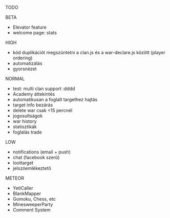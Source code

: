 TODO

BETA

- Elevator feature
- welcome page: stats

HIGH
- kód duplikációt megszüntetni a clan.js és a war-declare.js között (player ordering)
- automatizálás
- gyorsnézet

NORMAL
- test: multi clan support :dddd
- Academy áttekintés
- automatikusan a foglalt targethez hajtás
- target info bezárás
- delete war csak <15 percnél
- jogosultságok
- war history
- statisztikák
- foglalás trade

LOW
- notifications (email + push)
- chat (facebook szerű)
- loottarget
- jelszóemlékeztető

METEOR

- YetiCaller
- BlankMapper
- Gomoku, Chess, etc
- MinesweeperParty
- Comment System
